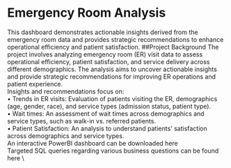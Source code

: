 # Emergency Room Analysis
This dashboard demonstrates actionable insights derived from the emergency room data and provides strategic recommendations to enhance operational efficiency and patient satisfaction.
##Project Background
The project involves analyzing emergency room (ER) visit data to assess operational efficiency, patient satisfaction, and service delivery across different demographics. The analysis aims to uncover actionable insights and provide strategic recommendations for improving ER operations and patient experience.\
Insights and recommendations focus on:\
  •	Trends in ER visits: Evaluation of patients visiting the ER, demographics (age, gender, race), and service types (admission status, patient type).\
  •	Wait times: An assessment of wait times across demographics and service types, such as walk-in vs. referred patients.\
  •	Patient Satisfaction: An analysis to understand patients' satisfaction  across demographics and service types. \
An interactive PowerBI dashboard can be downloaded here \
Targeted SQL queries regarding various business questions can be found here \

